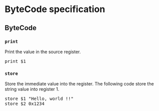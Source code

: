 # ByteCode specification

## ByteCode

### <code>print</code>
Print the value in the source register.
<pre>
print $1
</pre>

### <code>store</code>
Store the immediate value into the register.
The following code store the string value into register 1.
<pre>
store $1 "Hello, world !!"
store $2 0x1234
</pre>
